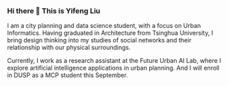 ### Hi there 👋 This is Yifeng Liu

I am a city planning and data science student, with a focus on Urban Informatics. Having graduated in Architecture from Tsinghua University, I bring design thinking into my studies of social networks and their relationship with our physical surroundings. 

Currently, I work as a research assistant at the Future Urban AI Lab, where I explore artificial intelligence applications in urban planning. And I will enroll in DUSP as a MCP student this September.

<!--
**yifongliu/yifongliu** is a ✨ _special_ ✨ repository because its `README.md` (this file) appears on your GitHub profile.

Here are some ideas to get you started:

- 🔭 I’m currently working on ...
- 🌱 I’m currently learning ...
- 👯 I’m looking to collaborate on ...
- 🤔 I’m looking for help with ...
- 💬 Ask me about ...
- 📫 How to reach me: ...
- 😄 Pronouns: ...
- ⚡ Fun fact: ...
-->
